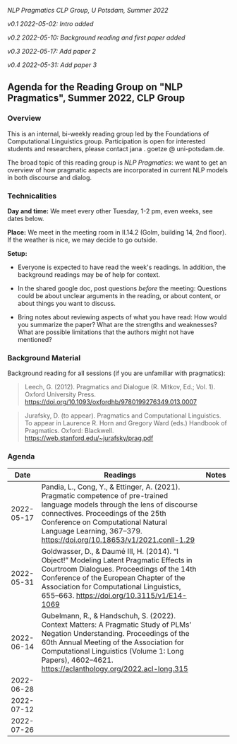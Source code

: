 *NLP Pragmatics  CLP Group, U Potsdam, Summer 2022*

*v0.1 2022-05-02: Intro added*

*v0.2 2022-05-10: Background reading and first paper added*

*v0.3 2022-05-17: Add paper 2*

*v0.4 2022-05-31: Add paper 3*

## Agenda for the Reading Group on "NLP Pragmatics", Summer 2022, CLP Group

### Overview

This is an internal, bi-weekly reading group led by the Foundations of Computational Linguistics group.
Participation is open for interested students and researchers, please contact jana . goetze @ uni-potsdam.de.

The broad topic of this reading group is *NLP Pragmatics*: we want to get an overview of how pragmatic aspects are incorporated in current NLP models in both discourse and dialog.

### Technicalities

**Day and time:** We meet every other Tuesday, 1-2 pm, even weeks, see dates below.

**Place:** We meet in the meeting room in II.14.2 (Golm, building 14, 2nd floor). If the weather is nice, we may decide to go outside.

**Setup:**

- Everyone is expected to have read the week's readings. In addition, the background readings may be of help for context.

- In the shared google doc, post questions *before* the meeting: Questions could be about unclear arguments in the reading, or about content, or about things you want to discuss.

- Bring notes about reviewing aspects of what you have read: How would you summarize the paper? What are the strengths and weaknesses? What are possible limitations that the authors might not have mentioned?

### Background Material

Background reading for all sessions (if you are unfamiliar with pragmatics):

> Leech, G. (2012). Pragmatics and Dialogue (R. Mitkov, Ed.; Vol. 1). Oxford University Press. https://doi.org/10.1093/oxfordhb/9780199276349.013.0007

> Jurafsky, D. (to appear). Pragmatics and Computational Linguistics. To appear in Laurence R. Horn and Gregory Ward (eds.) Handbook of Pragmatics. Oxford: Blackwell. https://web.stanford.edu/~jurafsky/prag.pdf

### Agenda

| Date | Readings | Notes
|---|---|---|
| 2022-05-17 | Pandia, L., Cong, Y., & Ettinger, A. (2021). Pragmatic competence of pre-trained language models through the lens of discourse connectives. Proceedings of the 25th Conference on Computational Natural Language Learning, 367–379. https://doi.org/10.18653/v1/2021.conll-1.29 |  |
| 2022-05-31 | Goldwasser, D., & Daumé III, H. (2014). “I Object!” Modeling Latent Pragmatic Effects in Courtroom Dialogues. Proceedings of the 14th Conference of the European Chapter of the Association for Computational Linguistics, 655–663. https://doi.org/10.3115/v1/E14-1069 ||
| 2022-06-14 | Gubelmann, R., & Handschuh, S. (2022). Context Matters: A Pragmatic Study of PLMs’ Negation Understanding. Proceedings of the 60th Annual Meeting of the Association for Computational Linguistics (Volume 1: Long Papers), 4602–4621. https://aclanthology.org/2022.acl-long.315 ||
| 2022-06-28 | ||
| 2022-07-12 | ||
| 2022-07-26 | ||
